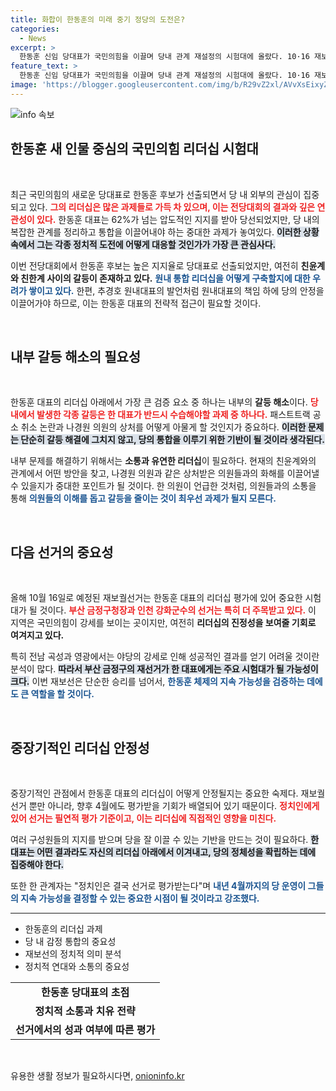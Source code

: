 ```yaml
---
title: 화합이 한동훈의 미래 중기 정당의 도전은?
categories:
  - News
excerpt: >
  한동훈 신임 당대표가 국민의힘을 이끌며 당내 관계 재설정의 시험대에 올랐다. 10·16 재보선이 리더십의 성패를 가늠할 주요 사건으로 떠오르는 가운데, 갈등 해소와 통합이 최우선 과제가 될 전망이다.
feature_text: >
  한동훈 신임 당대표가 국민의힘을 이끌며 당내 관계 재설정의 시험대에 올랐다. 10·16 재보선이 리더십의 성패를 가늠할 주요 사건으로 떠오르는 가운데, 갈등 해소와 통합이 최우선 과제가 될 전망이다.
image: 'https://blogger.googleusercontent.com/img/b/R29vZ2xl/AVvXsEixyZcFfHzMRdzZMjFBmAUKJYCLCGyLL1o632UiGVXcaFdKo_bkvkuCioo0uUKlGfBVcT3P84aROyZIXSBEx3Aw5nCQ3pTgDom1WDC4m8eifvWiAmWEEVb4x6G_l8C0QH225ldMjyaFvpxGEBGNO37VmDTDMHGhJPq73UglMfDca1-0aw/s1600/blogspot.png'
---
```


<p><img src="https://blogger.googleusercontent.com/img/b/R29vZ2xl/AVvXsEixyZcFfHzMRdzZMjFBmAUKJYCLCGyLL1o632UiGVXcaFdKo_bkvkuCioo0uUKlGfBVcT3P84aROyZIXSBEx3Aw5nCQ3pTgDom1WDC4m8eifvWiAmWEEVb4x6G_l8C0QH225ldMjyaFvpxGEBGNO37VmDTDMHGhJPq73UglMfDca1-0aw/s1600/blogspot.png" alt="info 속보" /></p>

<h2 data-ke-size="size26">한동훈 새 인물 중심의 국민의힘 리더십 시험대</h2>

<p data-ke-size="size16">&nbsp;</p>

<p>최근 국민의힘의 새로운 당대표로 한동훈 후보가 선출되면서 당 내 외부의 관심이 집중되고 있다. <b><span style="color: #ee2323;">그의 리더십은 많은 과제들로 가득 차 있으며, 이는 전당대회의 결과와 깊은 연관성이 있다.</span></b> 한동훈 대표는 62%가 넘는 압도적인 지지를 받아 당선되었지만, 당 내의 복잡한 관계를 정리하고 통합을 이끌어내야 하는 중대한 과제가 놓여있다. <b><span style="background-color: #21538527;">이러한 상황 속에서 그는 각종 정치적 도전에 어떻게 대응할 것인가가 가장 큰 관심사다.</span></b> </p>

<p>이번 전당대회에서 한동훈 후보는 높은 지지율로 당대표로 선출되었지만, 여전히 <b>친윤계와 친한계 사이의 갈등이 존재하고 있다.</b> <b><span style="color: #1a5490;">원내 통합 리더십을 어떻게 구축할지에 대한 우려가 쌓이고 있다.</span></b> 한편, 추경호 원내대표의 발언처럼 원내대표의 책임 하에 당의 안정을 이끌어가야 하므로, 이는 한동훈 대표의 전략적 접근이 필요할 것이다. </p>

<p data-ke-size="size16">&nbsp;</p>

<h2 data-ke-size="size26">내부 갈등 해소의 필요성</h2>

<p data-ke-size="size16">&nbsp;</p>

<p>한동훈 대표의 리더십 아래에서 가장 큰 검증 요소 중 하나는 내부의 <b>갈등 해소</b>이다. <b><span style="color: #ee2323;">당 내에서 발생한 각종 갈등은 한 대표가 반드시 수습해야할 과제 중 하나다.</span></b> 패스트트랙 공소 취소 논란과 나경원 의원의 상처를 어떻게 아물게 할 것인지가 중요하다. <b><span style="background-color: #21538527;">이러한 문제는 단순히 갈등 해결에 그치지 않고, 당의 통합을 이루기 위한 기반이 될 것이라 생각된다.</span></b> </p>

<p>내부 문제를 해결하기 위해서는 <b>소통과 유연한 리더십</b>이 필요하다. 현재의 친윤계와의 관계에서 어떤 방안을 찾고, 나경원 의원과 같은 상처받은 의원들과의 화해를 이끌어낼 수 있을지가 중대한 포인트가 될 것이다. 한 의원이 언급한 것처럼, 의원들과의 소통을 통해 <b><span style="color: #1a5490;">의원들의 이해를 돕고 갈등을 줄이는 것이 최우선 과제가 될지 모른다.</span></b></p>

<p data-ke-size="size16">&nbsp;</p>

<h2 data-ke-size="size26">다음 선거의 중요성</h2>

<p data-ke-size="size16">&nbsp;</p>

<p>올해 10월 16일로 예정된 재보궐선거는 한동훈 대표의 리더십 평가에 있어 중요한 시험대가 될 것이다. <b><span style="color: #ee2323;">부산 금정구청장과 인천 강화군수의 선거는 특히 더 주목받고 있다.</span></b> 이 지역은 국민의힘이 강세를 보이는 곳이지만, 여전히 <b>리더십의 진정성을 보여줄 기회로 여겨지고 있다.</b> </p>

<p>특히 전남 곡성과 영광에서는 야당의 강세로 인해 성공적인 결과를 얻기 어려울 것이란 분석이 많다. <b><span style="background-color: #21538527;">따라서 부산 금정구의 재선거가 한 대표에게는 주요 시험대가 될 가능성이 크다.</span></b> 이번 재보선은 단순한 승리를 넘어서, <b><span style="color: #1a5490;">한동훈 체제의 지속 가능성을 검증하는 데에도 큰 역할을 할 것이다.</span></b></p>

<p data-ke-size="size16">&nbsp;</p>

<h2 data-ke-size="size26">중장기적인 리더십 안정성</h2>

<p data-ke-size="size16">&nbsp;</p>

<p>중장기적인 관점에서 한동훈 대표의 리더십이 어떻게 안정될지는 중요한 숙제다. 재보궐선거 뿐만 아니라, 향후 4월에도 평가받을 기회가 배열되어 있기 때문이다. <b><span style="color: #ee2323;">정치인에게 있어 선거는 필연적 평가 기준이고, 이는 리더십에 직접적인 영향을 미친다.</span></b> </p>

<p>여러 구성원들의 지지를 받으며 당을 잘 이끌 수 있는 기반을 만드는 것이 필요하다. <b><span style="background-color: #21538527;">한 대표는 어떤 결과라도 자신의 리더십 아래에서 이겨내고, 당의 정체성을 확립하는 데에 집중해야 한다.</span></b></p>

<p>또한 한 관계자는 "정치인은 결국 선거로 평가받는다"며 <b><span style="color: #1a5490;">내년 4월까지의 당 운영이 그들의 지속 가능성을 결정할 수 있는 중요한 시점이 될 것이라고 강조했다.</span></b></p>

<hr>

<ul>
    <li>한동훈의 리더십 과제</li>
    <li>당 내 감정 통합의 중요성</li>
    <li>재보선의 정치적 의미 분석</li>
    <li>정치적 연대와 소통의 중요성</li>
</ul>

<table>
    <tr>
        <td style="text-align: center; height: 17px;"><b>한동훈 당대표의 초점</b></td>
    </tr>
    <tr>
        <td style="text-align: center; height: 17px;"><b>정치적 소통과 치유 전략</b></td>
    </tr>
    <tr>
        <td style="text-align: center; height: 17px;"><b>선거에서의 성과 여부에 따른 평가</b></td>
    </tr>
</table>

<p data-ke-size="size16">&nbsp;</p>
유용한 생활 정보가 필요하시다면, <a href="https://onioninfo.kr" rel="dofollow">onioninfo.kr</a>


